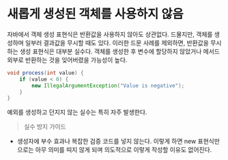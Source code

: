 # 새롭게 생성된 객체를 사용하지 않음
자바에서 객체 생성 표현식은 반환값을 사용하지 않아도 상관없다.
드물지만, 객체를 생성하며 일부러 결과값을 무시할 때도 있다.
이러한 드문 사례를 제외하면, 반환값을 무시하는 생성 표현식은 대부분 실수다.
객체를 생성한 후 변수에 할당하지 않았거나 메서드 외부로 반환하는 것을 잊어버렸을 가능성이 높다.

```java
void process(int value) {
    if (value < 0) {
        new IllegalArgumentException("Value is negative");
    }
}
```
예외를 생성하고 던지지 않는 실수는 특히 자주 발생한다.

> 실수 방지 가이드

* 생성자에 부수 효과나 복잡한 검증 코드를 넣지 않는다. 이렇게 하면 new 표현식만으로는 아무 의미를 띠지 않게 되며 의도적으로 이렇게 작성할 이유도 없어진다. 